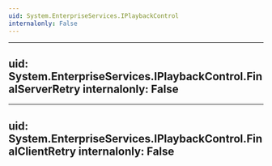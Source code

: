 ```yaml
---
uid: System.EnterpriseServices.IPlaybackControl
internalonly: False
---
```


---
uid: System.EnterpriseServices.IPlaybackControl.FinalServerRetry
internalonly: False
---

---
uid: System.EnterpriseServices.IPlaybackControl.FinalClientRetry
internalonly: False
---
